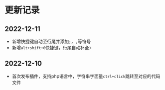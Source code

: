# 更新记录

## 2022-12-11
- 新增快捷键自动至行尾并添加`;`，`,`等符号
- 新增`alt+shift+0`快捷键，行尾自动补全`)`

## 2022-12-10
- 首次发布插件，支持php语言中，字符串字面量`ctrl+click`跳转至对应的代码文件